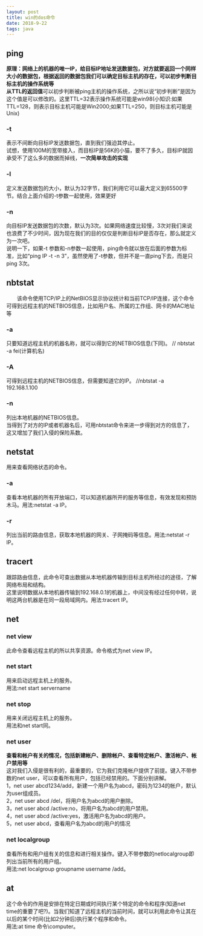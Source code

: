 ```yaml
--- 
layout: post
title: win的dos命令
date: 2018-9-22
tags: java
---
```

## **ping**
**原理：**网络上的机器的唯一IP，给目标IP地址发送数据包，对方就要返回一个同样大小的数据包，根据返回的数据包我们可以确定目标主机的存在，可以初步判断目标主机的操作系统等  
从**TTL的返回值**可以初步判断被ping主机的操作系统，之所以说“初步判断”是因为这个值是可以修改的。这里TTL=32表示操作系统可能是win98(小知识:如果TTL=128，则表示目标主机可能是Win2000;如果TTL=250，则目标主机可能是Unix)  

### **-t**   
表示不间断向目标IP发送数据包，直到我们强迫其停止。   
试想，使用100M的宽带接入，而目标IP是56K的小猫，要不了多久，目标IP就因承受不了这么多的数据而掉线，**一次简单攻击的实现**    
### **-l**   
定义发送数据包的大小，默认为32字节，我们利用它可以最大定义到65500字节。结合上面介绍的-t参数一起使用，效果更好    
### **-n**  
向目标IP发送数据包的次数，默认为3次。如果网络速度比较慢，3次对我们来说也浪费了不少时间，因为现在我们的目的仅仅是判断目标IP是否存在，那么就定义为一次吧。  
说明一下，如果-t 参数和-n参数一起使用，ping命令就以放在后面的参数为标准，比如“ping IP -t -n 3”，虽然使用了-t参数，但并不是一直ping下去，而是只ping 3次。  
## **nbtstat**
　　该命令使用TCP/IP上的NetBIOS显示协议统计和当前TCP/IP连接，这个命令可得到远程主机的NETBIOS信息，比如用户名、所属的工作组、网卡的MAC地址等  
### **-a** 
只要知道远程主机的机器名称，就可以得到它的NETBIOS信息(下同)。 // nbtstat -a fei(计算机名)  

### **-A** 
可得到远程主机的NETBIOS信息，但需要知道它的IP。
//nbtstat -a 192.168.1.100  
### **-n** 
列出本地机器的NETBIOS信息。  
当得到了对方的IP或者机器名后，可用nbtstat命令来进一步得到对方的信息了，这又增加了我们入侵的保险系数。  
## **netstat**
用来查看网络状态的命令。  
### **-a** 
查看本地机器的所有开放端口，可以知道机器所开的服务等信息，有效发现和预防木马。用法:netstat -a IP。  
### **-r** 
 列出当前的路由信息，获取本地机器的网关、子网掩码等信息。用法:netstat -r IP。  
## **tracert**
跟踪路由信息，此命令可查出数据从本地机器传输到目标主机所经过的途径，了解网络布局和结构。  
这里说明数据从本地机器传输到192.168.0.1的机器上，中间没有经过任何中转，说明这两台机器是在同一段局域网内。用法:tracert IP。  
## **net**
### **net view**  
此命令查看远程主机的所以共享资源。命令格式为net view IP。  
### **net start**  
用来启动远程主机上的服务。   
用法:net start servername
### **net stop**  
用来关闭远程主机上的服务。   
用法和net start同。  
### **net user**
**查看和帐户有关的情况，包括新建帐户、删除帐户、查看特定帐户、激活帐户、帐户禁用等**   
这对我们入侵是很有利的，最重要的，它为我们克隆帐户提供了前提。键入不带参数的net user，可以查看所有用户，包括已经禁用的。下面分别讲解。    
1，net user abcd1234/add，新建一个用户名为abcd，密码为1234的帐户，默认为user组成员。    
2，net user abcd /del，将用户名为abcd的用户删除。    
3，net user abcd /active:no，将用户名为abcd的用户禁用。  
4，net user abcd /active:yes，激活用户名为abcd的用户。   
5，net user abcd，查看用户名为abcd的用户的情况   
### **net localgroup**   
查看所有和用户组有关的信息和进行相关操作。键入不带参数的netlocalgroup即列出当前所有的用户组。   
用法:net localgroup groupname username /add。    
## **at**
这个命令的作用是安排在特定日期或时间执行某个特定的命令和程序(知道net time的重要了吧?)。当我们知道了远程主机的当前时间，就可以利用此命令让其在以后的某个时间(比如2分钟后)执行某个程序和命令。   
用法:at time 命令\\computer。